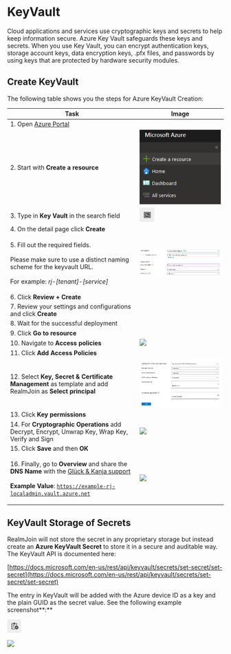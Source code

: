 # KeyVault

Cloud applications and services use cryptographic keys and secrets to help keep information secure. Azure Key Vault safeguards these keys and secrets. When you use Key Vault, you can encrypt authentication keys, storage account keys, data encryption keys, .pfx files, and passwords by using keys that are protected by hardware security modules.

## Create KeyVault

The following table shows you the steps for Azure KeyVault Creation:

| Task                                                                                                                                                                                                                                                                                   | Image                                               |
| -------------------------------------------------------------------------------------------------------------------------------------------------------------------------------------------------------------------------------------------------------------------------------------- | --------------------------------------------------- |
| 1. Open [Azure Portal](https://portal.azure.com)                                                                                                                                                                                                                                       |                                                     |
| 2. Start with **Create a resource**                                                                                                                                                                                                                                                    | ![](<../../.gitbook/assets/image (12) (1) (1).png>) |
| 3. Type in **Key Vault** in the search field                                                                                                                                                                                                                                           | ![](<../../.gitbook/assets/image (16) (1).png>)     |
| 4. On the detail page click **Create**                                                                                                                                                                                                                                                 |                                                     |
| <p>5. Fill out the required fields.<br><br>Please make sure to use a distinct naming scheme for the keyvault URL.<br><br>For example: <em>rj-[tenant]-[service]</em></p>                                                                                                               | ![](<../../.gitbook/assets/image (8) (2).png>)      |
| 6. Click **Review + Create**                                                                                                                                                                                                                                                           |                                                     |
| 7. Review your settings and configurations and click **Create**                                                                                                                                                                                                                        |                                                     |
| 8. Wait for the successful deployment                                                                                                                                                                                                                                                  |                                                     |
| 9. Click **Go to resource**                                                                                                                                                                                                                                                            |                                                     |
| 10. Navigate to **Access policies**                                                                                                                                                                                                                                                    | ![](<../../.gitbook/assets/image (19) (1).png>)     |
| 11. Click **Add Access Policies**                                                                                                                                                                                                                                                      |                                                     |
| 12. Select **Key, Secret & Certificate Management** as template and add RealmJoin as **Select principal**                                                                                                                                                                              | ![](<../../.gitbook/assets/image (10) (1) (2).png>) |
| 13. Click **Key permissions**                                                                                                                                                                                                                                                          |                                                     |
| 14. For **Cryptographic Operations** add Decrypt, Encrypt, Unwrap Key, Wrap Key, Verify and Sign                                                                                                                                                                                       | ![](<../../.gitbook/assets/image (17) (1) (1).png>) |
| 15. Click **Save** and then **OK**                                                                                                                                                                                                                                                     |                                                     |
| <p>16. Finally, go to <strong>Overview</strong> and share the <strong>DNS Name</strong> with the <a href="mailto:product.support@glueckkanja.com">Glück &#x26; Kanja support</a><br><br><strong>Example Value</strong>: <code>https://example-rj-localadmin.vault.azure.net</code></p> | ![](<../../.gitbook/assets/image (14) (1).png>)     |

## KeyVault Storage of Secrets

RealmJoin will not store the secret in any proprietary storage but instead create an **Azure KeyVault Secret** to store it in a secure and auditable way. The KeyVault API is documented here:

[https://docs.microsoft.com/en-us/rest/api/keyvault/secrets/set-secret/set-secret](https://docs.microsoft.com/en-us/rest/api/keyvault/secrets/set-secret/set-secret)

The entry in KeyVault will be added with the Azure device ID as a key and the plain GUID as the secret value. See the following example screenshot\*\*:\*\*

![](<../../.gitbook/assets/image (15) (1).png>)

![](<../../.gitbook/assets/image (20) (1) (2).png>)
